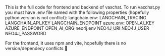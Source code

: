 This is the full code for frontend and backend of vaxchat.
To run vaxchat.py you must have .env file named with the following properties (hopefully python version is not conflict):
  langchain.env:
    LANGCHAIN_TRACING 
    LANGCHAIN_API_KEY
    LANGCHAIN_ENDPOINT
  azure.env:
    OPEN_AI_KEY
    AZURE_ENDPOINT
    OPEN_AI_ORG
  neo4j.env
    NEO4J_URI
    NEO4J_USER
    NEO4J_PASSWORD

For the frontend, it uses npm and vite, hopefully there is no version/dependecy conflicts 🤞
